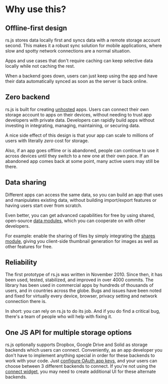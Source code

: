 # Why use this?

## Offline-first design

rs.js stores data locally first and syncs data with a remote storage
account second. This makes it a robust sync solution for mobile
applications, where slow and spotty network connections are a normal
situation.

Apps and use cases that don\'t require caching can keep selective data
locally while not caching the rest.

When a backend goes down, users can just keep using the app and have
their data automatically synced as soon as the server is back online.

## Zero backend

rs.js is built for creating [unhosted](/unhosted) apps. Users can connect their
own storage account to apps on their devices, without needing to trust app
developers with private data. Developers can rapidly build apps without
investing in integrating, managing, maintaining, or securing data.

A nice side effect of this design is that your app can scale to millions
of users with literally *zero* cost for storage.

Also, if an app goes offline or is abandoned, people can continue to use
it across devices until they switch to a new one at their own pace. If
an abandoned app comes back at some point, many active users may still
be there.

## Data sharing

Different apps can access the same data, so you can build an app that
uses and manipulates existing data, without building import/export
features or having users start over from scratch.

Even better, you can get advanced capabilities for free by using shared,
open-source [data modules](./data-modules/), which you can cooperate on with
other developers.

For example: enable the sharing of files by simply integrating the [shares
module](https://github.com/skddc/remotestorage-module-shares), giving you
client-side thumbnail generation for images as well as other features for free.

## Reliability

The first prototype of rs.js was written in November 2010. Since then,
it has been used, tested, stabilized, and improved in over 4000 commits.
The library has been used in commercial apps by hundreds of thousands of
users, and in countries across the globe. Bugs and issues have been
noted and fixed for virtually every device, browser, privacy setting and
network connection there is.

In short: you can rely on rs.js to do its job. And if you do find a
critical bug, there\'s a team of people who will help with fixing it.

## One JS API for multiple storage options

rs.js optionally supports Dropbox, Google Drive and Solid as storage backends
which users can connect. Conveniently, as an app developer you don\'t have to
implement anything special in order for these backends to work with your code.
Just [configure OAuth app keys](./dropbox-googledrive-solid), and
your users can choose between 3 different backends to connect. If you're not
using the [connect widget](./getting-started/connect-widget), you may need to
create additional UI for these alternate backends.

